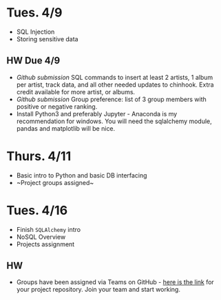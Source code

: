 # Tues. 4/9
* SQL Injection
* Storing sensitive data

## HW Due 4/9
* *Github submission* SQL commands to insert at least 2 artists, 1 album per artist, track data, and all other needed updates to chinhook. Extra credit available for more artist, or albums.
* *Github submission* Group preference: list of 3 group members with positive or negative ranking.
* Install Python3 and preferably Jupyter - Anaconda is my recommendation for windows. You will need the sqlalchemy module, pandas and matplotlib will be nice.

# Thurs. 4/11
* Basic intro to Python and basic DB interfacing
* ~Project groups assigned~ 

# Tues. 4/16
* Finish `SQLAlchemy` intro
* NoSQL Overview
* Projects assignment

## HW
* Groups have been assigned via Teams on GitHub - [here is the link](https://classroom.github.com/g/JJLePZQw) for your project repository. Join your team and start working.
